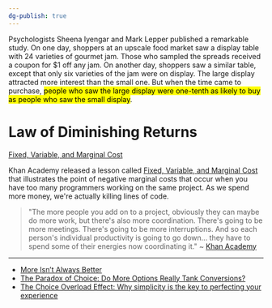 ```yaml
---
dg-publish: true
---
```


Psychologists Sheena Iyengar and Mark Lepper published a remarkable study. On one day, shoppers at an upscale food market saw a display table with 24 varieties of gourmet jam. Those who sampled the spreads received a coupon for $1 off any jam. On another day, shoppers saw a similar table, except that only six varieties of the jam were on display. The large display attracted more interest than the small one. But when the time came to purchase, <mark class="hltr-yellow">people who saw the large display were one-tenth as likely to buy as people who saw the small display</mark>.

# Law of Diminishing Returns

[Fixed, Variable, and Marginal Cost](https://www.youtube.com/watch?v=bBQVaRnHqLs)

Khan Academy released a lesson called [Fixed, Variable, and Marginal Cost](https://www.khanacademy.org/economics-finance-domain/ap-microeconomics/production-cost-and-the-perfect-competition-model-temporary/short-run-production-costs/v/fixed-variable-and-marginal-cost) that illustrates the point of negative marginal costs that occur when you have too many programmers working on the same project. As we spend more money, we're actually killing lines of code. 

>"The more people you add on to a project, obviously they can maybe do more work, but there's also more coordination. There's going to be more meetings. There's going to be more interruptions. And so each person's individual productivity is going to go down... they have to spend some of their energies now coordinating it." ~ [Khan Academy](https://youtu.be/bBQVaRnHqLs?t=456)

---

- [More Isn’t Always Better](https://hbr.org/2006/06/more-isnt-always-better)
- [The Paradox of Choice: Do More Options Really Tank Conversions?](https://cxl.com/blog/does-offering-more-choices-actually-tank-conversions/)
- [The Choice Overload Effect: Why simplicity is the key to perfecting your experience](https://medium.com/choice-hacking/choice-overload-why-simplicity-is-the-key-to-winning-customers-2f8e239eaba6)
